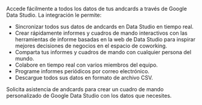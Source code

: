 Accede fácilmente a todos los datos de tus andcards a través de Google Data Studio. La integración le permite:

- Sincronizar todos sus datos de andcards en Data Studio en tiempo real.
- Crear rápidamente informes y cuadros de mando interactivos con las herramientas de informe basadas en la web de Data Studio para inspirar mejores decisiones de negocios en el espacio de coworking.
- Comparta tus informes y cuadros de mando con cualquier persona del mundo.
- Colabore en tiempo real con varios miembros del equipo.
- Programe informes periódicos por correo electrónico.
- Descargue todos sus datos en formato de archivo CSV.

Solicita asistencia de andcards para crear un cuadro de mando personalizado de Google Data Studio con los datos que necesites.
